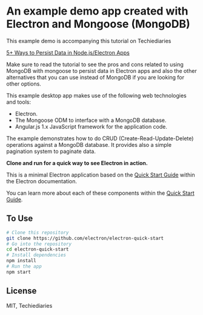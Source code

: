 # An example demo app created with Electron and Mongoose (MongoDB)

This example demo is accompanying this tutorial on Techiediaries 

[5+ Ways to Persist Data in Node.js/Electron Apps](https://www.techiediaries.com/electron-data-persistence/)

Make sure to read the tutorial to see the pros and cons related to using MongoDB with mongoose to persist 
data in Electron apps and also the other alternatives that you can use instead of MongoDB if you are looking 
for other options.

This example desktop app makes use of the following web technologies and tools:

* Electron.
* The Mongoose ODM to interface with a MongoDB database.  
* Angular.js 1.x JavaScript framework for the application code.

The example demonstrates how to do CRUD (Create-Read-Update-Delete) operations against a MongoDB database.
It provides also a simple pagination system to paginate data.


**Clone and run for a quick way to see Electron in action.**

This is a minimal Electron application based on the [Quick Start Guide](http://electron.atom.io/docs/tutorial/quick-start) within the Electron documentation.


You can learn more about each of these components within the [Quick Start Guide](http://electron.atom.io/docs/tutorial/quick-start).

## To Use


```bash
# Clone this repository
git clone https://github.com/electron/electron-quick-start
# Go into the repository
cd electron-quick-start
# Install dependencies
npm install
# Run the app
npm start
```


## License

MIT, Techiediaries  